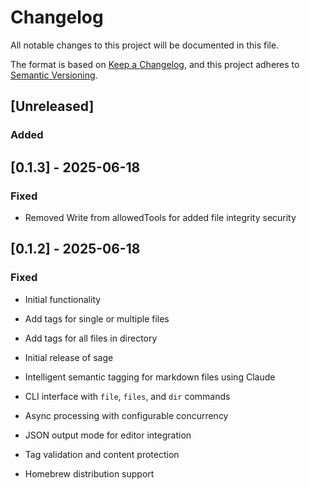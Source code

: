 # Changelog

All notable changes to this project will be documented in this file.

The format is based on [Keep a Changelog](https://keepachangelog.com/en/1.0.0/),
and this project adheres to [Semantic Versioning](https://semver.org/spec/v2.0.0.html).

## [Unreleased]

### Added

## [0.1.3] - 2025-06-18

### Fixed
- Removed Write from allowedTools for added file integrity security


## [0.1.2] - 2025-06-18

### Fixed
- Initial functionality
- Add tags for single or multiple files
- Add tags for all files in directory

- Initial release of sage
- Intelligent semantic tagging for markdown files using Claude
- CLI interface with `file`, `files`, and `dir` commands
- Async processing with configurable concurrency
- JSON output mode for editor integration
- Tag validation and content protection
- Homebrew distribution support